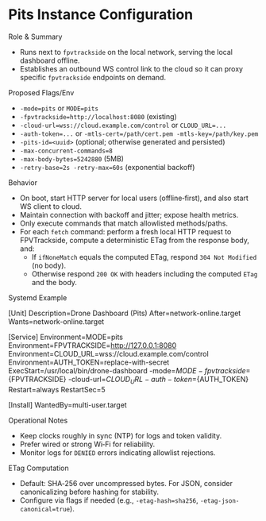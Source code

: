 # Pits Instance Configuration

Role & Summary

- Runs next to `fpvtrackside` on the local network, serving the local dashboard
  offline.
- Establishes an outbound WS control link to the cloud so it can proxy specific
  `fpvtrackside` endpoints on demand.

Proposed Flags/Env

- `-mode=pits` or `MODE=pits`
- `-fpvtrackside=http://localhost:8080` (existing)
- `-cloud-url=wss://cloud.example.com/control` or `CLOUD_URL=...`
- `-auth-token=...` or `-mtls-cert=/path/cert.pem -mtls-key=/path/key.pem`
- `-pits-id=<uuid>` (optional; otherwise generated and persisted)
- `-max-concurrent-commands=8`
- `-max-body-bytes=5242880` (5MB)
- `-retry-base=2s -retry-max=60s` (exponential backoff)

Behavior

- On boot, start HTTP server for local users (offline‑first), and also start WS
  client to cloud.
- Maintain connection with backoff and jitter; expose health metrics.
- Only execute commands that match allowlisted methods/paths.
- For each `fetch` command: perform a fresh local HTTP request to FPVTrackside,
  compute a deterministic ETag from the response body, and:
  - If `ifNoneMatch` equals the computed ETag, respond `304 Not Modified` (no
    body).
  - Otherwise respond `200 OK` with headers including the computed `ETag` and
    the body.

Systemd Example

[Unit] Description=Drone Dashboard (Pits) After=network-online.target
Wants=network-online.target

[Service] Environment=MODE=pits Environment=FPVTRACKSIDE=http://127.0.0.1:8080
Environment=CLOUD_URL=wss://cloud.example.com/control
Environment=AUTH_TOKEN=replace-with-secret
ExecStart=/usr/local/bin/drone-dashboard
-mode=${MODE} -fpvtrackside=${FPVTRACKSIDE}
-cloud-url=${CLOUD_URL} -auth-token=${AUTH_TOKEN} Restart=always RestartSec=5

[Install] WantedBy=multi-user.target

Operational Notes

- Keep clocks roughly in sync (NTP) for logs and token validity.
- Prefer wired or strong Wi‑Fi for reliability.
- Monitor logs for `DENIED` errors indicating allowlist rejections.

ETag Computation

- Default: SHA‑256 over uncompressed bytes. For JSON, consider canonicalizing
  before hashing for stability.
- Configure via flags if needed (e.g., `-etag-hash=sha256`,
  `-etag-json-canonical=true`).
